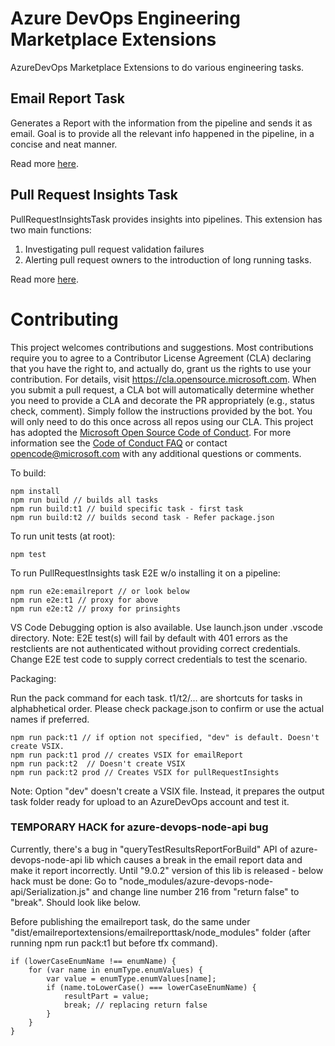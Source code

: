 # Azure DevOps Engineering Marketplace Extensions

AzureDevOps Marketplace Extensions to do various engineering tasks.

## Email Report Task
Generates a Report with the information from the pipeline and sends it as email. Goal is to provide all the relevant info happened in the pipeline, in a concise and neat manner. 

Read more [here](Tasks/emailReportTask/README.md).

## Pull Request Insights Task
PullRequestInsightsTask provides insights into pipelines. This extension has two main functions:

1. Investigating pull request validation failures
2. Alerting pull request owners to the introduction of long running tasks.

Read more [here](Tasks/pullRequestInsightsTask/README.md).

# Contributing

This project welcomes contributions and suggestions. Most contributions require you to agree to a
Contributor License Agreement (CLA) declaring that you have the right to, and actually do, grant us
the rights to use your contribution. For details, visit https://cla.opensource.microsoft.com.
When you submit a pull request, a CLA bot will automatically determine whether you need to provide
a CLA and decorate the PR appropriately (e.g., status check, comment). Simply follow the instructions
provided by the bot. You will only need to do this once across all repos using our CLA.
This project has adopted the [Microsoft Open Source Code of Conduct](https://opensource.microsoft.com/codeofconduct/).
For more information see the [Code of Conduct FAQ](https://opensource.microsoft.com/codeofconduct/faq/) or
contact [opencode@microsoft.com](mailto:opencode@microsoft.com) with any additional questions or comments.

To build:

```
npm install
npm run build // builds all tasks
npm run build:t1 // build specific task - first task
npm run build:t2 // builds second task - Refer package.json
```

To run unit tests (at root): 

```
npm test
```

To run PullRequestInsights task E2E w/o installing it on a pipeline: 

```
npm run e2e:emailreport // or look below
npm run e2e:t1 // proxy for above
npm run e2e:t2 // proxy for prinsights
```
VS Code Debugging option is also available. Use launch.json under .vscode directory.
Note: E2E test(s) will fail by default with 401 errors as the restclients are not authenticated without providing correct credentials. Change E2E test code to supply correct credentials to test the scenario.

Packaging:

Run the pack command for each task. t1/t2/... are shortcuts for tasks in alphabhetical order. Please check package.json to confirm or use the actual names if preferred.
```
npm run pack:t1 // if option not specified, "dev" is default. Doesn't create VSIX.
npm run pack:t1 prod // creates VSIX for emailReport
npm run pack:t2  // Doesn't create VSIX
npm run pack:t2 prod // Creates VSIX for pullRequestInsights
```
Note: Option "dev" doesn't create a VSIX file. Instead, it prepares the output task folder ready for upload to an AzureDevOps account and test it.

### TEMPORARY HACK for azure-devops-node-api bug

Currently, there's a bug in "queryTestResultsReportForBuild" API of azure-devops-node-api lib which causes a break in the email report data and make it report incorrectly. Until "9.0.2" version of this lib is released - below hack must be done:
Go to "node_modules/azure-devops-node-api/Serialization.js" and change line number 216 from "return false" to "break". Should look like below. 

Before publishing the emailreport task, do the same under "dist/emailreportextensions/emailreporttask/node_modules" folder (after running npm run pack:t1 but before tfx command). 

```
if (lowerCaseEnumName !== enumName) {
    for (var name in enumType.enumValues) {
        var value = enumType.enumValues[name];
        if (name.toLowerCase() === lowerCaseEnumName) {
            resultPart = value;
            break; // replacing return false
        }
    }
}
```

####